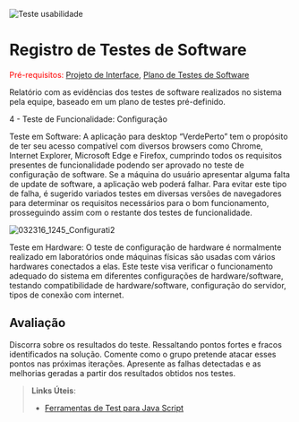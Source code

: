 ![Teste usabilidade](https://user-images.githubusercontent.com/81451748/123199561-7a264780-d485-11eb-89de-9b22deaf1706.png)
# Registro de Testes de Software

<span style="color:red">Pré-requisitos: <a href="3-Projeto de Interface.md"> Projeto de Interface</a></span>, <a href="8-Plano de Testes de Software.md"> Plano de Testes de Software</a>

Relatório com as evidências dos testes de software realizados no sistema pela equipe, baseado em um plano de testes pré-definido.

4 - Teste de Funcionalidade: Configuração

Teste em Software: A aplicação para desktop “VerdePerto” tem o propósito de ter seu acesso compatível com diversos browsers como Chrome, Internet Explorer, Microsoft Edge e Firefox, cumprindo todos os requisitos presentes de funcionalidade podendo ser aprovado no teste de configuração de software. Se a máquina do usuário apresentar alguma falta de update de software, a aplicação web poderá falhar. Para evitar este tipo de falha, é sugerido variados testes em diversas versões de navegadores para determinar os requisitos necessários para o bom funcionamento, prosseguindo assim com o restante dos testes de funcionalidade.

![032316_1245_Configurati2](https://user-images.githubusercontent.com/81633523/123529942-cd89d700-d6cb-11eb-8aed-03178f562151.png)

Teste em Hardware: O teste de configuração de hardware é normalmente realizado em laboratórios onde máquinas físicas são usadas com vários hardwares conectados a elas. Este teste visa verificar o funcionamento adequado do sistema em diferentes configurações de hardware/software, testando compatibilidade de hardware/software, configuração do servidor, tipos de conexão com internet.


## Avaliação

Discorra sobre os resultados do teste. Ressaltando pontos fortes e fracos identificados na solução. Comente como o grupo pretende atacar esses pontos nas próximas iterações. Apresente as falhas detectadas e as melhorias geradas a partir dos resultados obtidos nos testes.

> **Links Úteis**:
> - [Ferramentas de Test para Java Script](https://geekflare.com/javascript-unit-testing/)
